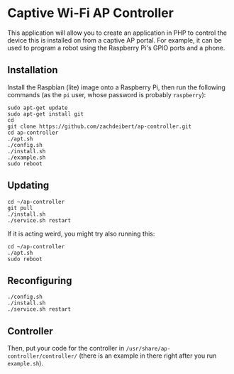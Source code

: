 # Captive Wi-Fi AP Controller
This application will allow you to create an application in PHP to control the
device this is installed on from a captive AP portal.
For example, it can be used to program a robot using the Raspberry Pi's GPIO
ports and a phone.

## Installation
Install the Raspbian (lite) image onto a Raspberry Pi, then run the following
commands (as the `pi` user, whose password is probably `raspberry`):
```shell
sudo apt-get update
sudo apt-get install git
cd
git clone https://github.com/zachdeibert/ap-controller.git
cd ap-controller
./apt.sh
./config.sh
./install.sh
./example.sh
sudo reboot
```

## Updating
```shell
cd ~/ap-controller
git pull
./install.sh
./service.sh restart
```

If it is acting weird, you might try also running this:
```shell
cd ~/ap-controller
./apt.sh
sudo reboot
```

## Reconfiguring
```shell
./config.sh
./install.sh
./service.sh restart
```

## Controller
Then, put your code for the controller in `/usr/share/ap-controller/controller/`
(there is an example in there right after you run `example.sh`).
